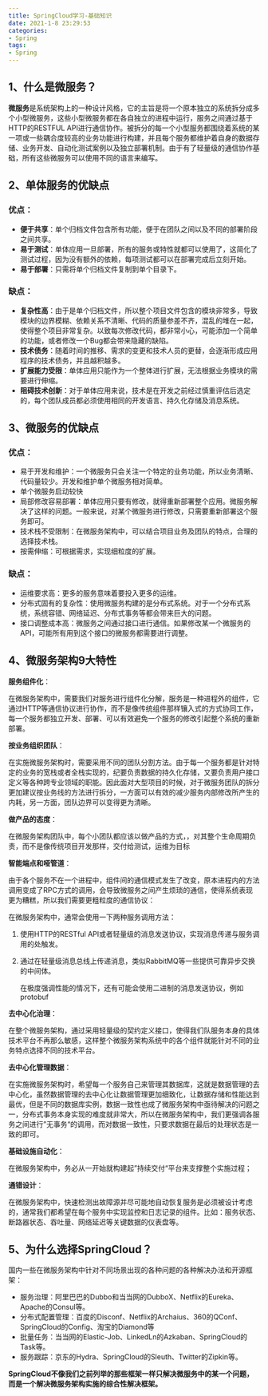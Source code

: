 ```yaml
---
title: SpringCloud学习-基础知识
date: 2021-1-8 23:29:53
categories:
- Spring
tags:
- Spring
---
```


## 1、什么是微服务？

​      **微服务**是系统架构上的一种设计风格，它的主旨是将一个原本独立的系统拆分成多个小型微服务，这些小型微服务都在各自独立的进程中运行，服务之间通过基于HTTP的RESTFUL API进行通信协作。被拆分的每一个小型服务都围绕着系统的某一项或一些耦合度较高的业务功能进行构建，并且每个服务都维护着自身的数据存储、业务开发、自动化测试案例以及独立部署机制。由于有了轻量级的通信协作基础，所有这些微服务可以使用不同的语言来编写。

## 2、单体服务的优缺点

### 优点：

-  **便于共享**：单个归档文件包含所有功能，便于在团队之间以及不同的部署阶段之间共享。
-  **易于测试**：单体应用一旦部署，所有的服务或特性就都可以使用了，这简化了测试过程，因为没有额外的依赖，每项测试都可以在部署完成后立刻开始。
-  **易于部署**：只需将单个归档文件复制到单个目录下。

### 缺点：

- **复杂性高**：由于是单个归档文件，所以整个项目文件包含的模块非常多，导致模块的边界模糊、依赖关系不清晰、代码的质量参差不齐，混乱的堆在一起，使得整个项目非常复杂。以致每次修改代码，都非常小心，可能添加一个简单的功能，或者修改一个Bug都会带来隐藏的缺陷。
- **技术债务**：随着时间的推移、需求的变更和技术人员的更替，会逐渐形成应用程序的技术债务，并且越积越多。
- **扩展能力受限**：单体应用只能作为一个整体进行扩展，无法根据业务模块的需要进行伸缩。
- **阻碍技术创新**：对于单体应用来说，技术是在开发之前经过慎重评估后选定的，每个团队成员都必须使用相同的开发语言、持久化存储及消息系统。

## 3、微服务的优缺点

### 优点：

- 易于开发和维护：一个微服务只会关注一个特定的业务功能，所以业务清晰、代码量较少。开发和维护单个微服务相对简单。
- 单个微服务启动较快
- 局部修改容易部署：单体应用只要有修改，就得重新部署整个应用。微服务解决了这样的问题。一般来说，对某个微服务进行修改，只需要重新部署这个服务即可。
- 技术栈不受限制：在微服务架构中，可以结合项目业务及团队的特点，合理的选择技术栈。
- 按需伸缩：可根据需求，实现细粒度的扩展。

### 缺点：

- 运维要求高：更多的服务意味着要投入更多的运维。
-  分布式固有的复杂性：使用微服务构建的是分布式系统。对于一个分布式系统，系统容错、网络延迟、分布式事务等都会带来巨大的问题。
-  接口调整成本高：微服务之间通过接口进行通信。如果修改某一个微服务的API，可能所有用到这个接口的微服务都需要进行调整。

## 4、微服务架构9大特性

**服务组件化**：

​    在微服务架构中，需要我们对服务进行组件化分解，服务是一种进程外的组件，它通过HTTP等通信协议进行协作，而不是像传统组件那样镶入式的方式协同工作，每一个服务都独立开发、部署、可以有效避免一个服务的修改引起整个系统的重新部署。

**按业务组织团队**：

​     在实施微服务架构时，需要采用不同的团队分割方法。由于每一个服务都是针对特定的业务的宽栈或者全栈实现的，纪要负责数据的持久化存储，又要负责用户接口定义等各种跨专业领域的职能。因此面对大型项目的时候，对于微服务团队的拆分更加建议按业务线的方法进行拆分，一方面可以有效的减少服务内部修改所产生的内耗，另一方面，团队边界可以变得更为清晰。

 **做产品的态度**：

​    在微服务架构团队中，每个小团队都应该以做产品的方式，，对其整个生命周期负责，而不是像传统项目开发那样，交付给测试，运维为目标

**智能端点和哑管道**：

​     由于各个服务不在一个进程中，组件间的通信模式发生了改变，原本进程内的方法调用变成了RPC方式的调用，会导致微服务之间产生烦琐的通信，使得系统表现更为糟糕，所以我们需要更粗粒度的通信协议：

   在微服务架构中，通常会使用一下两种服务调用方法：    

1. 使用HTTP的RESTful API或者轻量级的消息发送协议，实现消息传递与服务调用的处触发。   
2. 通过在轻量级消息总线上传递消息，类似RabbitMQ等一些提供可靠异步交换的中间体。

   在极度强调性能的情况下，还有可能会使用二进制的消息发送协议，例如protobuf

**去中心化治理**：

​     在整个微服务架构，通过采用轻量级的契约定义接口，使得我们队服务本身的具体技术平台不再那么敏感，这样整个微服务架构系统中的各个组件就能针对不同的业务特点选择不同的技术平台。

**去中心化管理数据**：

​      在实施微服务架构时，希望每一个服务自己来管理其数据库，这就是数据管理的去中心化，虽然数据管理的去中心化让数据管理更加细致化，让数据存储和性能达到最优，但是不同的数据库实例，数据一致性也成了微服务架构中亟待解决的问题之一，分布式事务本身实现的难度就非常大，所以在微服务架构中，我们更强调各服务之间进行”无事务“的调用，而对数据一致性，只要求数据在最后的处理状态是一致的即可。

**基础设施自动化**：

​     在微服务架构中，务必从一开始就构建起”持续交付“平台来支撑整个实施过程；    

**通错设计**：

​     在微服务架构中，快速检测出故障源并尽可能地自动恢复服务是必须被设计考虑的，通常我们都希望在每个服务中实现监控和日志记录的组件。比如：服务状态、断路器状态、吞吐量、网络延迟等关键数据的仪表盘等。

## 5、为什么选择SpringCloud？

国内一些在微服务架构中针对不同场景出现的各种问题的各种解决办法和开源框架：

- 服务治理：阿里巴巴的Dubbo和当当网的DubboX、Netflix的Eureka、Apache的Consul等。
- 分布式配置管理：百度的Disconf、Netflix的Archaius、360的QConf、SpringCloud的Config、淘宝的Diamond等
- 批量任务：当当网的Elastic-Job、LinkedLn的Azkaban、SpringCloud的Task等。
- 服务跟踪：京东的Hydra、SpringCloud的Sleuth、Twitter的Zipkin等。

**SpringCloud不像我们之前列举的那些框架一样只解决微服务中的某一个问题，而是一个解决微服务架构实施的综合性解决框架。**







